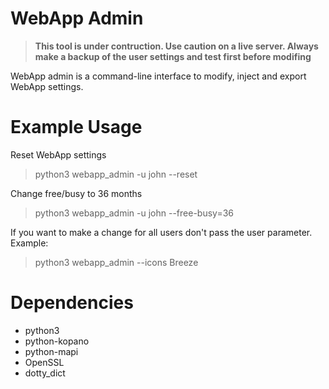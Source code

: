 # WebApp Admin

>**This tool is under contruction. Use caution on a live server. Always make a backup of the user settings and test first before modifing**

WebApp admin is a command-line interface to modify, inject and export WebApp settings.

# Example Usage

Reset WebApp settings
> python3 webapp_admin -u john --reset

Change free/busy to 36 months
> python3 webapp_admin -u john --free-busy=36

If you want to make a change for all users don't pass the user parameter. Example:
> python3 webapp_admin --icons Breeze

# Dependencies

- python3
- python-kopano
- python-mapi
- OpenSSL
- dotty_dict